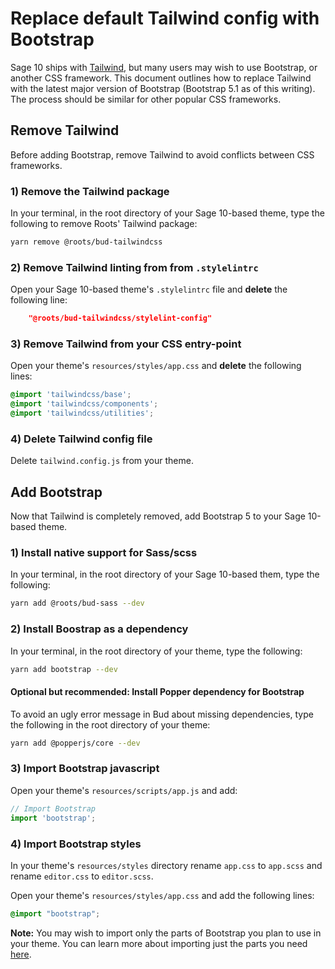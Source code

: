 # Replace default Tailwind config with Bootstrap
Sage 10 ships with [Tailwind](https://tailwindcss.com), but many users may wish to use Bootstrap, or another CSS framework. This document outlines how to replace Tailwind with the latest major version of Bootstrap (Bootstrap 5.1 as of this writing). The process should be similar for other popular CSS frameworks.

## Remove Tailwind
Before adding Bootstrap, remove Tailwind to avoid conflicts between CSS frameworks.

### 1) Remove the Tailwind package
In your terminal, in the root directory of your Sage 10-based theme, type the following to remove Roots' Tailwind package:

```sh
yarn remove @roots/bud-tailwindcss
```

### 2) Remove Tailwind linting from from `.stylelintrc`

Open your Sage 10-based theme's `.stylelintrc` file and **delete** the following line:

```json
    "@roots/bud-tailwindcss/stylelint-config"
```

### 3) Remove Tailwind from your CSS entry-point

Open your theme's `resources/styles/app.css` and **delete** the following lines:

```css
@import 'tailwindcss/base';
@import 'tailwindcss/components';
@import 'tailwindcss/utilities';
```

### 4) Delete Tailwind config file

Delete `tailwind.config.js` from your theme.


## Add Bootstrap

Now that Tailwind is completely removed, add Bootstrap 5 to your Sage 10-based theme.

### 1) Install native support for Sass/scss 
In your terminal, in the root directory of your Sage 10-based them, type the following:

```sh
yarn add @roots/bud-sass --dev
```

### 2) Install Boostrap as a dependency

In your terminal, in the root directory of your theme, type the following:
```sh
yarn add bootstrap --dev
```

#### Optional but recommended: Install Popper dependency for Bootstrap

To avoid an ugly error message in Bud about missing dependencies, type the following in the root directory of your theme:

```sh
yarn add @popperjs/core --dev
```

### 3) Import Bootstrap javascript

Open your theme's `resources/scripts/app.js` and add:

```js
// Import Bootstrap
import 'bootstrap';
```

### 4) Import Bootstrap styles

In your theme's `resources/styles` directory rename `app.css` to `app.scss` and rename `editor.css` to `editor.scss`.

Open your theme's `resources/styles/app.css` and add the following lines:

```css
@import "bootstrap";
```

**Note:** You may wish to import only the parts of Bootstrap you plan to use in your theme. You can learn more about importing just the parts you need [here](https://getbootstrap.com/docs/5.1/customize/sass/#importing).
